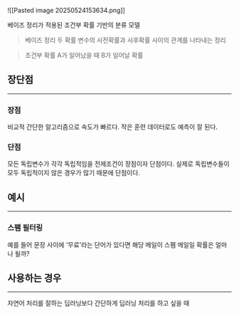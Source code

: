 ![[Pasted image 20250524153634.png]]

베이즈 정리가 적용된 조건부 확률 기반의 분류 모델

> 베이즈 정리
> 두 확률 변수의 사전확률과 사후확률 사이의 관계를 나타내는 정리

> 조건부 확률
> A가 일어났을 때 B가 일어날 확률

## 장단점
---
### 장점
비교적 간단한 알고리즘으로 속도가 빠르다.
작은 훈련 데이터로도 예측이 잘 된다.

### 단점
모든 독립변수가 각각 독립적임을 전제조건이 장점이자 단점이다.
실제로 독립변수들이 모두 독립적이지 않은 경우가 많기 때문에 단점이다.

## 예시
---
### 스팸 필터링
예를 들어 문장 사이에 '무료'라는 단어가 있다면 해당 메일이 스펨 메일일 확률은 얼마나 될까?

## 사용하는 경우
---
자연어 처리를 잘하는 딥러닝보다 간단하게 딥러닝 처리를 하고 싶을 때
